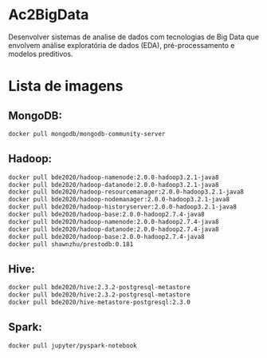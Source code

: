 # Ac2BigData
Desenvolver sistemas de analise de dados com tecnologias de Big Data que envolvem análise exploratória de dados (EDA), pré-processamento e modelos preditivos.

# Lista de imagens 
## MongoDB:
```bash
docker pull mongodb/mongodb-community-server
```
## Hadoop:
```bash
docker pull bde2020/hadoop-namenode:2.0.0-hadoop3.2.1-java8
docker pull bde2020/hadoop-datanode:2.0.0-hadoop3.2.1-java8
docker pull bde2020/hadoop-resourcemanager:2.0.0-hadoop3.2.1-java8
docker pull bde2020/hadoop-nodemanager:2.0.0-hadoop3.2.1-java8
docker pull bde2020/hadoop-historyserver:2.0.0-hadoop3.2.1-java8
docker pull bde2020/hadoop-base:2.0.0-hadoop2.7.4-java8
docker pull bde2020/hadoop-namenode:2.0.0-hadoop2.7.4-java8
docker pull bde2020/hadoop-datanode:2.0.0-hadoop2.7.4-java8
docker pull bde2020/hadoop-base:2.0.0-hadoop2.7.4-java8
docker pull shawnzhu/prestodb:0.181
```
## Hive:
```bash
docker pull bde2020/hive:2.3.2-postgresql-metastore
docker pull bde2020/hive:2.3.2-postgresql-metastore
docker pull bde2020/hive-metastore-postgresql:2.3.0
```
## Spark:
```bash
docker pull jupyter/pyspark-notebook
```
